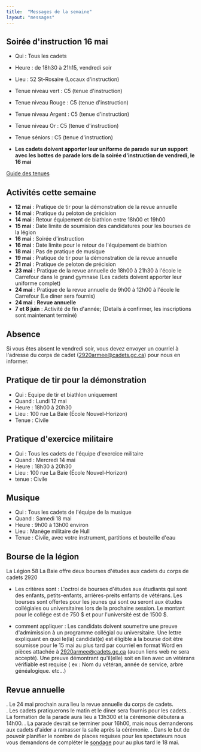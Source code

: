 ```yaml
---
title:  "Messages de la semaine"
layout: "messages"
---
```


## Soirée d'instruction 16 mai
- Qui : Tous les cadets
- Heure : de 18h30 à 21h15, vendredi soir
- Lieu : 52 St-Rosaire (Locaux d'instruction)
- Tenue niveau vert : C5 (tenue d'instruction)
- Tenue niveau Rouge : C5 (tenue d'instruction)
- Tenue niveau Argent : C5 (tenue d'instruction)
- Tenue niveau Or : C5 (tenue d'instruction)
- Tenue séniors : C5 (tenue d'instruction)

- **Les cadets doivent apporter leur uniforme de parade sur un support avec les bottes de parade lors de la soirée d'instruction de vendredi, le 16 mai**
  
[Guide des tenues](https://cc2920.ca/docs/ressources/guide_uniforme.v3.pdf)


## Activités cette semaine 

- **12 mai** : Pratique de tir pour la démonstration de la revue annuelle
- **14 mai** : Pratique du peloton de précision
- **14 mai** : Retour équipement de biathlon entre 18h00 et 19h00
- **15 mai** : Date limite de soumision des candidatures pour les bourses de la légion
- **16 mai** : Soirée d'instruction
- **16 mai** : Date limite pour le retour de l'équipement de biathlon
- **18 mai** : Pas de pratique de musique
- **19 mai** : Pratique de tir pour la démonstration de la revue annuelle
- **21 mai** : Pratique de peloton de précision
- **23 mai** : Pratique de la revue annuelle de 18h00 à 21h30 à l'école le Carrefour dans le grand gymnase (Les cadets doivent apporter leur uniforme complet)
- **24 mai** : Pratique de la revue annuelle de 9h00 à 12h00 à l'école le Carrefour (Le diner sera fournis)
- **24 mai** : **Revue annuelle**
- **7 et 8 juin** : Activité de fin d'année; (Details à confirmer, les inscriptions sont maintenant terminé) 

## Absence

Si vous êtes absent le vendredi soir, vous devez envoyer un courriel à l'adresse du corps de cadet (<2920armee@cadets.gc.ca>) pour nous en informer.


## Pratique de tir pour la démonstration

- Qui : Equipe de tir et biathlon uniquement
- Quand : Lundi 12 mai
- Heure : 18h00 à 20h30  
- Lieu : 100 rue La Baie (École Nouvel-Horizon)
- Tenue : Civile

## Pratique d'exercice militaire

- Qui : Tous les cadets de l'équipe d'exercice militaire
- Quand : Mercredi 14 mai
- Heure : 18h30 à 20h30
- Lieu : 100 rue La Baie (École Nouvel-Horizon)
- tenue : Civile

## Musique

- Qui : Tous les cadets de l'équipe de la musique
- Quand : Samedi 18 mai
- Heure : 9h00 à 13h00 environ
- Lieu : Manège militaire de Hull
- Tenue : Civile, avec votre instrument, partitions et bouteille d'eau

## Bourse de la légion

La Légion 58 La Baie offre deux bourses d'études aux cadets du corps de cadets 2920

- Les critères sont :
L'octroi de bourses d'études aux étudiants qui sont des enfants, petits-enfants, arrières-preits enfants de vétérans. Les bourses sont offertes pour les jeunes qui sont ou seront aux études collégiales ou universitaires lors de la prochaine session. Le montant pour le collége est de 750&nbsp;$  et pour l'université est de 1500&nbsp;$.

- comment appliquer :
Les candidats doivent soumettre une preuve d'admimission à un programme collégial ou universitaire. Une lettre expliquant en quoi le(la) candidat(e) est éligible à la bourse doit être soumisse pour le 15 mai au plus tard par courriel en format Word en pièces attachée à <2920armee@cadets.gc.ca> (aucun liens web ne sera accepté). Une preuve démontrant qu'il(elle) soit en lien avec un vétérans vérifiable est requise ( ex : Nom du vétéran, année de service, arbre généalogique. etc...)
  
  
## Revue annuelle

. Le 24 mai prochain aura lieu la revue annuelle du corps de cadets.  
. Les cadets pratiquerons le matin et le diner sera fournis pour les cadets.
. La formation de la parade aura lieu a 13h300 et la cérémonie débutera a 14h00.
. La parade devrait se terminer pour 16h00, mais nous demanderons aux cadets d'aider a ramasser la salle après la cérémonie.
. Dans le but de pouvoir planifier le nombre de places requises pour les spectateurs nous vous demandons de compléter le [sondage](https://forms.office.com/Pages/ResponsePage.aspx?id=-2oSqwzmL062z8c1DHbchOLv_dk-t_dHo8OkX3uOiO1UOERPQ01PUERORklVSEtTWVNISThRUUFNQiQlQCN0PWcu) pour au plus tard le 18 mai.

